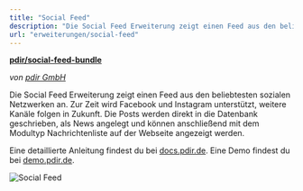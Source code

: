 ```yaml
---
title: "Social Feed"
description: "Die Social Feed Erweiterung zeigt einen Feed aus den beliebtesten sozialen Netzwerken an (Facebook und Instagram)."
url: "erweiterungen/social-feed"
---
```


**[pdir/social-feed-bundle](https://packagist.org/packages/pdir/social-feed-bundle)**

_von [pdir GmbH](https://www.pdir.de)_

Die Social Feed Erweiterung zeigt einen Feed aus den beliebtesten sozialen Netzwerken an. Zur Zeit wird Facebook und 
Instagram unterstützt, weitere Kanäle folgen in Zukunft. Die Posts werden direkt in die Datenbank geschrieben, als 
News angelegt und können anschließend mit dem Modultyp Nachrichtenliste auf der Webseite angezeigt werden.

Eine detaillierte Anleitung findest du bei [docs.pdir.de](https://docs.pdir.de/#/social-feed/index).
Eine Demo findest du bei [demo.pdir.de](https://demo.pdir.de/social-feed).

![Social Feed](/de/extensions/images/de/social-feed.png)